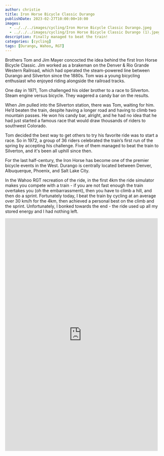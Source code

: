 ```yaml
---
author: christie
title: Iron Horse Bicycle Classic Durango
publishDate: 2023-02-27T10:00:00+10:00
images:
  - ../../../images/cycling/Iron Horse Bicycle Classic Durango.jpeg
  - ../../../images/cycling/Iron Horse Bicycle Classic Durango (1).jpeg
description: Finally managed to beat the train!
categories: [cycling]
tags: [Durango, Wahoo, RGT]
---
```


Brothers Tom and Jim Mayer concocted the idea behind the first Iron Horse Bicycle Classic. Jim worked as a brakeman on the Denver & Rio Grande Western Railroad, which had operated the steam-powered line between Durango and Silverton since the 1880s. Tom was a young bicycling enthusiast who enjoyed riding alongside the railroad tracks.

One day in 1971, Tom challenged his older brother to a race to Silverton. Steam engine versus bicycle. They wagered a candy bar on the results.

When Jim pulled into the Silverton station, there was Tom, waiting for him. He’d beaten the train, despite having a longer road and having to climb two mountain passes. He won his candy bar, alright, and he had no idea that he had just started a famous race that would draw thousands of riders to southwest Colorado.

Tom decided the best way to get others to try his favorite ride was to start a race. So in 1972, a group of 36 riders celebrated the train’s first run of the spring by accepting his challenge. Five of them managed to beat the train to Silverton, and it's been all uphill since then.

For the last half-century, the Iron Horse has become one of the premier bicycle events in the West. Durango is centrally located between Denver, Albuquerque, Phoenix, and Salt Lake City.

In the Wahoo RGT recreation of the ride, in the first 4km the ride simulator makes you compete with a train - if you are not fast enough the train overtakes you (oh the embarrassment), then you have to climb a hill, and then do a sprint. Fortunately today, I beat the train by cycling at an average over 30 km/h for the 4km, then achieved a personal best on the climb and the sprint. Unfortunately, I bonked towards the end - the ride used up all my stored energy and I had nothing left.

<iframe src="https://www.facebook.com/plugins/post.php?href=https%3A%2F%2Fwww.facebook.com%2Fchris1.tham%2Fposts%2Fpfbid04vGKzmREkGkVfieYNm8tvYEmy4nwHi1zyLGne1twRcKtTFYsYnEGhhAMyrdb7WNMl&show_text=true&width=500" width="500" height="761" style="border:none;overflow:hidden" scrolling="no" frameborder="0" allowfullscreen="true" allow="autoplay; clipboard-write; encrypted-media; picture-in-picture; web-share"></iframe>
